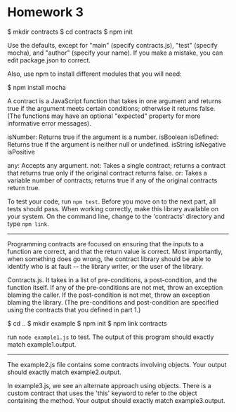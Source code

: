 # Homework 3


$ mkdir contracts
$ cd contracts
$ npm init

Use the defaults, except for "main" (specify contracts.js), "test" (specify mocha),
and "author" (specify your name). If you make a mistake, you can edit package.json
to correct.

Also, use npm to install different modules that you will need:

$ npm install mocha


A contract is a JavaScript function that takes in one argument
and returns true if the argument meets certain conditions;
otherwise it returns false. (The functions may have an optional
"expected" property for more informative error messages).

isNumber: Returns true if the argument is a number.
isBoolean
isDefined: Returns true if the argument is neither null or undefined.
isString
isNegative
isPositive

any: Accepts any argument.
not: Takes a single contract; returns a contract that returns true
only if the original contract returns false.
or: Takes a variable number of contracts; returns true if any of
the original contracts return true.


To test your code, run `npm test`. Before you move on to the next part, all tests should pass.
When working correctly, make this library available on your system. 
On the command line, change to the 'contracts' directory and type `npm link`.

--------------------------------------------------------------------------------------------

Programming contracts are focused on ensuring that the inputs to a function are correct,
and that the return value is correct. Most importantly, when something does go wrong,
the contract library should be able to identify who is at fault -- the library writer,
or the user of the library.

Contracts.js. It takes in a list of pre-conditions,
a post-condition, and the function itself. If any of the pre-conditions are not met,
throw an exception blaming the caller. If the post-condition is not met, throw an
exception blaming the library. (The pre-conditions and post-condition are specified
using the contracts that you defined in part 1.)


$ cd ..
$ mkdir example
$ npm init
$ npm link contracts

run `node example1.js` to test. The output of this program should exactly match example1.output.

--------------------------------------------------------------------------------------------

The example2.js file contains some contracts involving objects. 
Your output should exactly match example2.output.

In example3.js, we see an alternate approach using objects.
There is a custom contract that uses the 'this' keyword to refer to
the object containing the method. Your output should exactly match example3.output.
